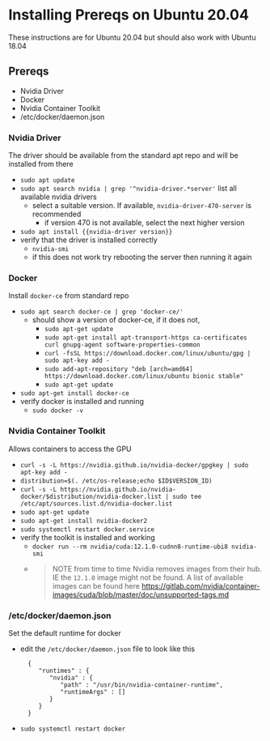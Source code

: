 # Installing Prereqs on Ubuntu 20.04
These instructions are for Ubuntu 20.04 but should also work with Ubuntu 18.04

## Prereqs
- Nvidia Driver
- Docker
- Nvidia Container Toolkit
- /etc/docker/daemon.json

### Nvidia Driver
The driver should be available from the standard apt repo and will be installed from there
- `sudo apt update`
- `sudo apt search nvidia | grep '^nvidia-driver.*server'` list all available nvidia drivers
  - select a suitable version. If available, `nvidia-driver-470-server` is recommended
    - if version 470 is not available, select the next higher version
- `sudo apt install {{nvidia-driver version}}`
- verify that the driver is installed correctly
  - `nvidia-smi`
  - if this does not work try rebooting the server then running it again

### Docker
Install `docker-ce` from standard repo
- `sudo apt search docker-ce | grep 'docker-ce/'`
  - should show a version of docker-ce, if it does not,
    - `sudo apt-get update`
    - `sudo apt-get install apt-transport-https ca-certificates curl gnupg-agent software-properties-common`
    - `curl -fsSL https://download.docker.com/linux/ubuntu/gpg | sudo apt-key add -`
    - `sudo add-apt-repository "deb [arch=amd64] https://download.docker.com/linux/ubuntu bionic stable"`
    - `sudo apt-get update`
- `sudo apt-get install docker-ce`
- verify docker is installed and running
  - `sudo docker -v`

### Nvidia Container Toolkit
Allows containers to access the GPU
- `curl -s -L https://nvidia.github.io/nvidia-docker/gpgkey | sudo apt-key add -`
- `distribution=$(. /etc/os-release;echo $ID$VERSION_ID)`
- `curl -s -L https://nvidia.github.io/nvidia-docker/$distribution/nvidia-docker.list | sudo tee /etc/apt/sources.list.d/nvidia-docker.list`
- `sudo apt-get update`
- `sudo apt-get install nvidia-docker2`
- `sudo systemctl restart docker.service`
- verify the toolkit is installed and working
  - `docker run --rm nvidia/cuda:12.1.0-cudnn8-runtime-ubi8 nvidia-smi`
  - >NOTE from time to time Nvidia removes images from their hub. IE the `12.1.0` image might not be found. A list of available images can be found here https://gitlab.com/nvidia/container-images/cuda/blob/master/doc/unsupported-tags.md

### /etc/docker/daemon.json
Set the default runtime for docker
- edit the `/etc/docker/daemon.json` file to look like this
  ```
    {
       "runtimes" : {
          "nvidia" : {
             "path" : "/usr/bin/nvidia-container-runtime",
             "runtimeArgs" : []
          }
       }
    }
  ```
- `sudo systemctl restart docker`

